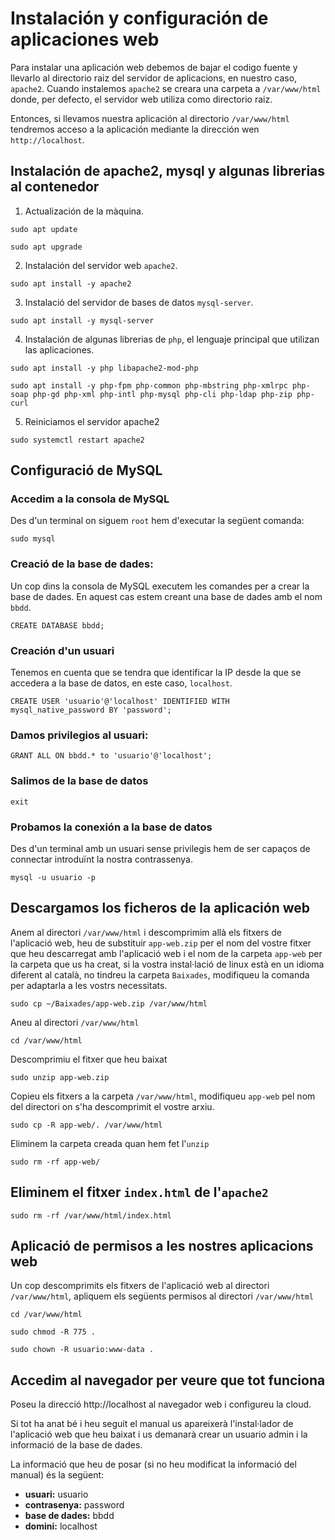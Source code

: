 # Instalación y configuración de aplicaciones web

Para instalar una aplicación web debemos de bajar el codigo fuente y llevarlo al directorio raiz del servidor de aplicacions, en nuestro caso, `apache2`. Cuando instalemos `apache2` se creara una carpeta a `/var/www/html` donde, per defecto, el servidor web utiliza como directorio raiz.

Entonces, si llevamos nuestra aplicación al directorio `/var/www/html` tendremos acceso a la aplicación mediante la dirección wen `http://localhost`.

## Instalación de apache2, mysql y algunas librerias al contenedor

1. Actualización de la màquina.
```console
sudo apt update
```
```console
sudo apt upgrade
```

2. Instalación del servidor web `apache2`.
```console
sudo apt install -y apache2
```

3. Instalació del servidor de bases de datos `mysql-server`.
```console
sudo apt install -y mysql-server
```

4. Instalación de algunas librerias de `php`, el lenguaje principal que utilizan las aplicaciones.
```console
sudo apt install -y php libapache2-mod-php
```
```console
sudo apt install -y php-fpm php-common php-mbstring php-xmlrpc php-soap php-gd php-xml php-intl php-mysql php-cli php-ldap php-zip php-curl
```

5. Reiniciamos el servidor apache2
```console
sudo systemctl restart apache2
```

## Configuració de MySQL
### Accedim a la consola de MySQL
Des d'un terminal on siguem `root` hem d'executar la següent comanda:
```console
sudo mysql
```

### Creació de la base de dades:
Un cop dins la consola de MySQL executem les comandes per a crear la base de dades. En aquest cas estem creant una base de dades amb el nom `bbdd`.

```console
CREATE DATABASE bbdd;
```

### Creación d'un usuari
Tenemos en cuenta que se tendra que identificar la IP desde la que se accedera a la base de datos, en este caso, `localhost`.

```console
CREATE USER 'usuario'@'localhost' IDENTIFIED WITH mysql_native_password BY 'password';
```

### Damos privilegios al usuari:
```console
GRANT ALL ON bbdd.* to 'usuario'@'localhost';
```

### Salimos de la base de datos
```console
exit
```

### Probamos la conexión a la base de datos
Des d'un terminal amb un usuari sense privilegis hem de ser capaços de connectar introduïnt la nostra contrassenya.

```console
mysql -u usuario -p
```

## Descargamos los ficheros de la aplicación web
Anem al directori `/var/www/html` i descomprimim allà els fitxers de l'aplicació web, heu de substituir `app-web.zip` per el nom del vostre fitxer que heu descarregat amb l'aplicació web i el nom de la carpeta `app-web` per la carpeta que us ha creat, si la vostra instal·lació de linux està en un idioma diferent al català, no tindreu la carpeta `Baixades`, modifiqueu la comanda per adaptarla a les vostrs necessitats.

```console
sudo cp ~/Baixades/app-web.zip /var/www/html
```
Aneu al directori `/var/www/html`
```console
cd /var/www/html
```
Descomprimiu el fitxer que heu baixat
```console
sudo unzip app-web.zip
```
Copieu els fitxers a la carpeta `/var/www/html`, modifiqueu `app-web` pel nom del directori on s'ha descomprimit el vostre arxiu.
```console
sudo cp -R app-web/. /var/www/html
```
Eliminem la carpeta creada quan hem fet l'`unzip`
```console
sudo rm -rf app-web/
```

## Eliminem el fitxer `index.html` de l'`apache2`
```console
sudo rm -rf /var/www/html/index.html
```

## Aplicació de permisos a les nostres aplicacions web
Un cop descomprimits els fitxers de l'aplicació web al directori `/var/www/html`, apliquem els següents permisos al directori `/var/www/html`

```console
cd /var/www/html
```
```console
sudo chmod -R 775 .
```
```console
sudo chown -R usuario:www-data .
```
## Accedim al navegador per veure que tot funciona
Poseu la direcció http://localhost al navegador web i configureu la cloud.

Si tot ha anat bé i heu seguit el manual us apareixerà l'instal·lador de l'aplicació web que heu baixat i us demanarà crear un usuario admin i la informació de la base de dades.

La informació que heu de posar (si no heu modificat la informació del manual) és la següent:

* **usuari:** usuario
* **contrasenya:** password
* **base de dades:** bbdd
* **domini:** localhost
